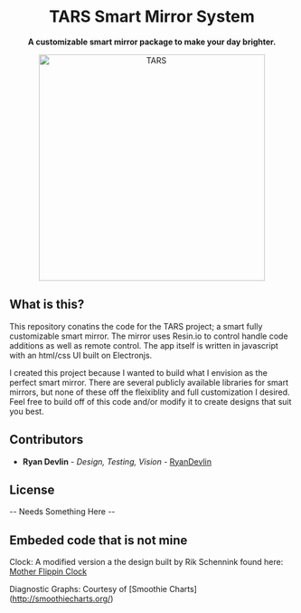 
<h1 align="center">TARS Smart Mirror System</h1>
<p align="center">
  <b>A customizable smart mirror package to make your day brighter.</b><br>
</p>

<p align="center">
    <img src="https://i.pinimg.com/originals/be/10/14/be101439e6f04c76afb7f52b6a41cce9.jpg" alt="TARS" width="400"/>
</p>

## What is this?

This repository conatins the code for the TARS project; a smart fully customizable smart mirror. The mirror uses Resin.io to control handle code additions as well as remote control. The app itself is written in javascript with an html/css UI built on Electronjs.

I created this project because I wanted to build what I envision as the perfect smart mirror. There are several publicly available libraries for smart mirrors, but none of these off the fleixiblity and full customization I desired. Feel free to build off of this code and/or modify it to create designs that suit you best.

## Contributors

* **Ryan Devlin** - *Design, Testing, Vision* - [RyanDevlin](https://github.com/RyanDevlin)

## License

-- Needs Something Here --

## Embeded code that is not mine

Clock: A modified version a the design built by Rik Schennink found here: [Mother Flippin Clock](https://codepen.io/rikschennink/pen/lyuaf)

Diagnostic Graphs: Courtesy of [Smoothie Charts] (http://smoothiecharts.org/)

 

